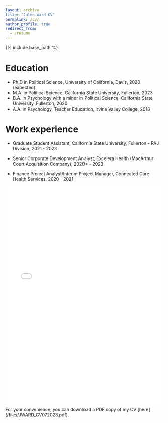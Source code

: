```yaml
---
layout: archive
title: "Jalen Ward CV"
permalink: /cv/
author_profile: true
redirect_from:
  - /resume
---
```


{% include base_path %}

Education
======
* Ph.D in Political Science, University of California, Davis, 2028 (expected)
* M.A. in Political Science, California State University, Fullerton, 2023
* B.A. in Psychology with a minor in Political Science, California State University, Fullerton, 2020
* A.A. in Psychology, Teacher Education, Irvine Valley College, 2018

Work experience
======
* Graduate Student Assistant, California State University, Fullerton - PAJ Division, 2021 - 2023
  
* Senior Corporate Development Analyst, Excelera Health (MacArthur Court Acquisition Company), 2020* - 2023

* Finance Project Analyst/Interim Project Manager, Connected Care Health Services, 2020 - 2021

<iframe src="/files/JWARD_CV072023.pdf" width="100%" height="700" frameborder="no" border="0" marginwidth="0" marginheight="0"></iframe>
For your convenience, you can download a PDF copy of my CV [here](/files/JWARD_CV072023.pdf).
